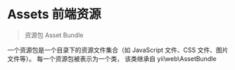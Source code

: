 # Assets 前端资源

> 资源包 Asset Bundle

一个资源包是一个目录下的资源文件集合（如 JavaScript 文件、CSS 文件、图片文件等）。 
每一个资源包被表示为一个类，
该类继承自 yii\web\AssetBundle